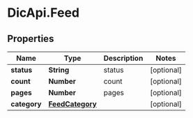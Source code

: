 # DicApi.Feed

## Properties
Name | Type | Description | Notes
------------ | ------------- | ------------- | -------------
**status** | **String** | status | [optional] 
**count** | **Number** | count | [optional] 
**pages** | **Number** | pages | [optional] 
**category** | [**FeedCategory**](FeedCategory.md) |  | [optional] 



